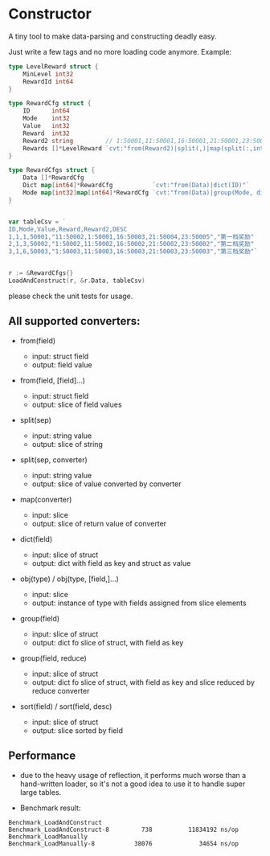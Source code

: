 # Constructor
A tiny tool to make data-parsing and constructing deadly easy.

Just write a few tags and no more loading code anymore. Example:

```go
type LevelReward struct {
	MinLevel int32
	RewardId int64
}

type RewardCfg struct {
	ID      int64
	Mode    int32
	Value   int32
	Reward  int32
	Reward2 string         // 1:50001,11:50001,16:50001,21:50001,23:50001
	Rewards []*LevelReward `cvt:"from(Reward2)|split(,)|map(split(:,int32)|obj(LevelReward))|sort(MinLevel)"`
}

type RewardCfgs struct {
	Data []*RewardCfg
	Dict map[int64]*RewardCfg           `cvt:"from(Data)|dict(ID)"`
	Mode map[int32]map[int64]*RewardCfg `cvt:"from(Data)|group(Mode, dict(ID))"`
}


var tableCsv = `
ID,Mode,Value,Reward,Reward2,DESC
1,1,1,50001,"11:50002,1:50001,16:50003,21:50004,23:50005","第一档奖励"
2,1,3,50002,"1:50002,11:50002,16:50002,21:50002,23:50002","第二档奖励"
3,1,6,50003,"1:50003,11:50003,16:50003,21:50003,23:50003","第三档奖励"`


r := &RewardCfgs{}
LoadAndConstruct(r, &r.Data, tableCsv)

```
please check the unit tests for usage.

## All supported converters:

- from(field)
    - input: struct field
    - output: field value
- from(field, [field]...)
    - input: struct field
    - output: slice of field values
- split(sep)
    - input: string value
    - output: slice of string
- split(sep, converter)
  - input: string value
  - output: slice of value converted by converter
  
- map(converter)
    - input: slice 
    - output: slice of return value of converter
- dict(field)
    - input: slice of struct
    - output: dict with field as key and struct as value    
- obj(type) / obj(type, [field,]...)
    - input: slice
    - output: instance of type with fields assigned from slice elements
- group(field)
    - input: slice of struct
    - output: dict fo slice of struct, with field as key
- group(field, reduce)
    - input: slice of struct
    - output: dict fo slice of struct, with field as key and slice reduced by reduce converter
- sort(field) / sort(field, desc)
    - input: slice of struct
    - output: slice sorted by field
    
## Performance

- due to the heavy usage of reflection, it performs much worse than a hand-written loader,
so it's not a good idea to use it to handle super large tables.

- Benchmark result:
```
Benchmark_LoadAndConstruct
Benchmark_LoadAndConstruct-8         738          11834192 ns/op
Benchmark_LoadManually
Benchmark_LoadManually-8           38076             34654 ns/op
```
